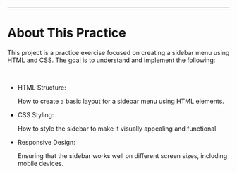 <hr>
<h1>About This Practice</h1>
<p>This project is a practice exercise focused on creating a sidebar menu using HTML and CSS. The goal is to understand and implement the following:</p>
<br>
<ul>
<li>HTML Structure:</li><p>How to create a basic layout for a sidebar menu using HTML elements.</p>
<li>CSS Styling:</li><p>How to style the sidebar to make it visually appealing and functional.</p>
<li>Responsive Design: </li><p>Ensuring that the sidebar works well on different screen sizes, including mobile devices.</p>
</ul>